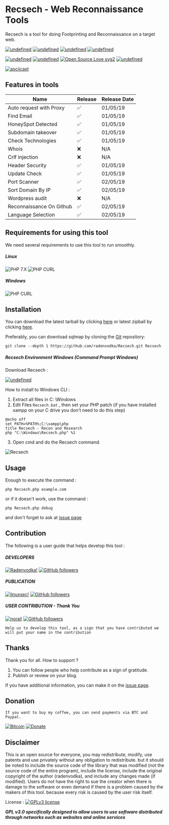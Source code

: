 # Recsech - Web Reconnaissance Tools

Recsech is a tool for doing Footprinting and Reconnaissance on a target web.

[![undefined](https://img.shields.io/github/release/radenvodka/Recsech.svg)](https://github.com/radenvodka/Recsech/releases/latest)
[![undefined](https://img.shields.io/github/last-commit/radenvodka/Recsech.svg)](https://github.com/radenvodka)
[![undefined](https://img.shields.io/github/languages/top/radenvodka/Recsech.svg)](https://github.com/radenvodka)
[![undefined](https://img.shields.io/github/commits-since/radenvodka/Recsech/latest.svg)](https://github.com/radenvodka/Recsech/tags)



[![undefined](https://badgen.net/badge//Windows/blue?icon=windows)](https://github.com/radenvodka/Recsech/issues/3) [![undefined](https://badgen.net/badge//Linux64/orange?icon=terminal)](https://github.com/radenvodka/Recsech/releases)
[![Open Source Love svg2](https://badges.frapsoft.com/os/v2/open-source.svg?v=103)](https://github.com/ellerbrock/open-source-badges/)
[![undefined](https://img.shields.io/github/contributors/radenvodka/recsech.svg)](https://github.com/radenvodka/Recsech/graphs/contributors)

[![asciicast](https://asciinema.org/a/Yv71F5OKtz4Ubg0YZt3Copm7L.svg)](https://asciinema.org/a/Yv71F5OKtz4Ubg0YZt3Copm7L)


## Features in tools

| Name                      | Release            | Release Date |
|---------------------------|--------------------|--------------|
| Auto request with Proxy   | :white_check_mark: | 01/05/19     |
| Find Email                | :white_check_mark: | 01/05/19     |
| HoneySpot Detected        | :white_check_mark: | 01/05/19     |
| Subdomain takeover        | :white_check_mark: | 01/05/19     |
| Check Technologies        | :white_check_mark: | 01/05/19     |
| Whois                     | :x:                | N/A          |
| Crlf injection            | :x:                | N/A          |
| Header Security           | :white_check_mark: | 01/05/19     |
| Update Check              | :white_check_mark: | 01/05/19     |
| Port Scanner              | :white_check_mark: | 02/05/19     |
| Sort Domain By IP         | :white_check_mark: | 02/05/19     |
| Wordpress audit           | :x:                | N/A          |
| Reconnaissance On Github  | :white_check_mark: | 02/05/19     |
| Language Selection        | :white_check_mark: | 02/05/19     |


## Requirements for using this tool

We need several requirements to use this tool to run smoothly.

##### Linux
![PHP 7.X](https://img.shields.io/badge/PHP-7.X-success.svg "PHP 7.X")
![PHP CURL](https://img.shields.io/badge/PHP%20CURL-ALL-success.svg "PHP CURL")
##### Windows
![PHP CURL](https://img.shields.io/badge/XAMPP-7.3.5-success.svg "XAMPP 7.X")

## Installation 

You can download the latest tarball by clicking [here](https://github.com/radenvodka/Recsech/tarball/master) or latest zipball by clicking  [here](https://github.com/radenvodka/Recsech/zipball/master).

Preferably, you can download sqlmap by cloning the [Git](https://github.com/radenvodka/Recsech) repository:

    git clone --depth 1 https://github.com/radenvodka/Recsech.git Recsech


##### Recsech Environment Windows (Command Prompt Windows) 

Download Recsech : 

<a href="https://github.com/radenvodka/Recsech/tree/RecsechWIN" target="_blank"><img alt="undefined" src="https://badgen.net/badge//Windows/blue?icon=windows"></a>

How to install to Windows CLI : 

1. Extract all files in C: \Windows
2. Edit Files `Recsech.bat` , then set your PHP patch (if you have installed xampp on your C drive you don't need to do this step) 
```
@echo off
set PATH=%PATH%;C:\xampp\php
title Recsech - Recon and Research
php "C:\Windows\Recsech.php" %1
```
3. Open cmd and do the Recsech command.

![Recsech](https://raw.githubusercontent.com/radenvodka/Recsech/RecsechWIN/run.PNG)


Usage
----

Enough to execute the command :

    php Recsech.php example.com

or if it doesn't work, use the command : 
    
    php Recsech.php debug

and don't forget to ask at [issue page](https://github.com/radenvodka/Recsech/issues)


## Contribution

The following is a user guide that helps develop this tool : 

##### DEVELOPERS

[![Radenvodka!](https://img.shields.io/badge/Radenvodka-DEVELOPERS-blueviolet.svg)](https://github.com/radenvodka)
[![GitHub followers](https://img.shields.io/github/followers/radenvodka.svg?style=social&label=Follow&maxAge=2592000)](https://github.com/radenvodka?tab=followers)


##### PUBLICATION

[![linuxsec!](https://img.shields.io/badge/LinuxSec-PUBLICATION%20MEDIA-RED.svg)](https://github.com/linuxsec)
[![GitHub followers](https://img.shields.io/github/followers/linuxsec.svg?style=social&label=Follow&maxAge=2592000)](https://github.com/linuxsec?tab=followers)


##### USER CONTRIBUTION - Thank You

[![noraj!](https://img.shields.io/badge/Noraj-CONTRIBUTION-blue.svg)](https://github.com/Noraj)
[![GitHub followers](https://img.shields.io/github/followers/Noraj.svg?style=social&label=Follow&maxAge=2592000)](https://github.com/Noraj?tab=followers)



    Help us to develop this tool, as a sign that you have contributed we will put your name in the contribution

## Thanks

Thank you for all.  How to support ?

1. You can follow people who help contribute as a sign of gratitude.
2. Publish or review on your blog. 

If you have additional information, you can make it on the [issue page](https://github.com/radenvodka/Recsech/issues).

## Donation 

    If you want to buy my coffee, you can send payments via BTC and Paypal.

[![Bitcoin](https://img.balancebadge.io/btc/14MjRX4476hh8gwFNCj6GCAsSQuj42qUVf.svg)](https://www.blockchain.com/btc/address/14MjRX4476hh8gwFNCj6GCAsSQuj42qUVf)
[![Donate](https://img.shields.io/badge/Donate-PayPal-green.svg)](https://paypal.me/radenvodka)

## Disclaimer

This is an open source for everyone, you may redistribute, modify, use patents and use privately without any obligation to redistribute. but it should be noted to include the source code of the library that was modified (not the source code of the entire program), include the license, include the original copyright of the author (radenvodka), and include any changes made (if modified). Users do not have the right to sue the creator when there is damage to the software or even demand if there is a problem caused by the makers of this tool. because every risk is caused by the user risk itself.


License : [![GPLv3 license](https://img.shields.io/badge/License-GPLv3-blue.svg)](http://perso.crans.org/besson/LICENSE.html)

***GPL v3.0 specifically designed to allow users to use software distributed through networks such as websites and online services***
